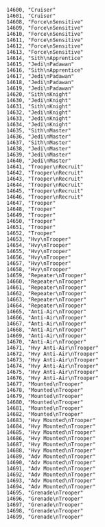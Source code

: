 ﻿```text
14600, "Cruiser"
14601, "Cruiser"
14608, "Force\nSensitive"
14609, "Force\nSensitive"
14610, "Force\nSensitive"
14611, "Force\nSensitive"
14612, "Force\nSensitive"
14613, "Force\nSensitive"
14614, "Sith\nApprentice"
14615, "Jedi\nPadawan"
14616, "Sith\nApprentice"
14617, "Jedi\nPadawan"
14618, "Jedi\nPadawan"
14619, "Jedi\nPadawan"
14620, "Sith\nKnight"
14630, "Jedi\nKnight"
14631, "Sith\nKnight"
14632, "Jedi\nKnight"
14633, "Jedi\nKnight"
14634, "Jedi\nKnight"
14635, "Sith\nMaster"
14636, "Jedi\nMaster"
14637, "Sith\nMaster"
14638, "Jedi\nMaster"
14639, "Jedi\nMaster"
14640, "Jedi\nMaster"
14641, "Trooper\nRecruit"
14642, "Trooper\nRecruit"
14643, "Trooper\nRecruit"
14644, "Trooper\nRecruit"
14645, "Trooper\nRecruit"
14646, "Trooper\nRecruit"
14647, "Trooper"
14648, "Trooper"
14649, "Trooper"
14650, "Trooper"
14651, "Trooper"
14652, "Trooper"
14653, "Hvy\nTrooper"
14654, "Hvy\nTrooper"
14655, "Hvy\nTrooper"
14656, "Hvy\nTrooper"
14657, "Hvy\nTrooper"
14658, "Hvy\nTrooper"
14659, "Repeater\nTrooper"
14660, "Repeater\nTrooper"
14661, "Repeater\nTrooper"
14662, "Repeater\nTrooper"
14663, "Repeater\nTrooper"
14664, "Repeater\nTrooper"
14665, "Anti-Air\nTrooper"
14666, "Anti-Air\nTrooper"
14667, "Anti-Air\nTrooper"
14668, "Anti-Air\nTrooper"
14669, "Anti-Air\nTrooper"
14670, "Anti-Air\nTrooper"
14671, "Hvy Anti-Air\nTrooper"
14672, "Hvy Anti-Air\nTrooper"
14673, "Hvy Anti-Air\nTrooper"
14674, "Hvy Anti-Air\nTrooper"
14675, "Hvy Anti-Air\nTrooper"
14676, "Hvy Anti-Air\nTrooper"
14677, "Mounted\nTrooper"
14678, "Mounted\nTrooper"
14679, "Mounted\nTrooper"
14680, "Mounted\nTrooper"
14681, "Mounted\nTrooper"
14682, "Mounted\nTrooper"
14683, "Hvy Mounted\nTrooper"
14684, "Hvy Mounted\nTrooper"
14685, "Hvy Mounted\nTrooper"
14686, "Hvy Mounted\nTrooper"
14687, "Hvy Mounted\nTrooper"
14688, "Hvy Mounted\nTrooper"
14689, "Adv Mounted\nTrooper"
14690, "Adv Mounted\nTrooper"
14691, "Adv Mounted\nTrooper"
14692, "Adv Mounted\nTrooper"
14693, "Adv Mounted\nTrooper"
14694, "Adv Mounted\nTrooper"
14695, "Grenade\nTrooper"
14696, "Grenade\nTrooper"
14697, "Grenade\nTrooper"
14698, "Grenade\nTrooper"
14699, "Grenade\nTrooper"
```